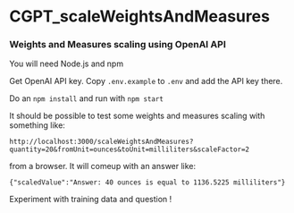 # CGPT_scaleWeightsAndMeasures

### Weights and Measures scaling using OpenAI API

You will need Node.js and npm

Get OpenAI API key. Copy `.env.example` to `.env` and add the API key there.

Do an `npm install` and run with `npm start`

It should be possible to test some weights and measures scaling with something like:

`http://localhost:3000/scaleWeightsAndMeasures?quantity=20&fromUnit=ounces&toUnit=milliliters&scaleFactor=2`

from a browser. It will comeup with an answer like:

`{"scaledValue":"Answer: 40 ounces is equal to 1136.5225 milliliters"}`

Experiment with training data and question !

